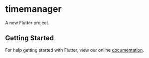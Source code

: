 # timemanager

A new Flutter project.

## Getting Started

For help getting started with Flutter, view our online
[documentation](https://flutter.io/).
